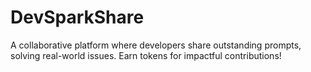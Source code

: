 # DevSparkShare
 A collaborative platform where developers share outstanding prompts, solving real-world issues. Earn tokens for impactful contributions!
